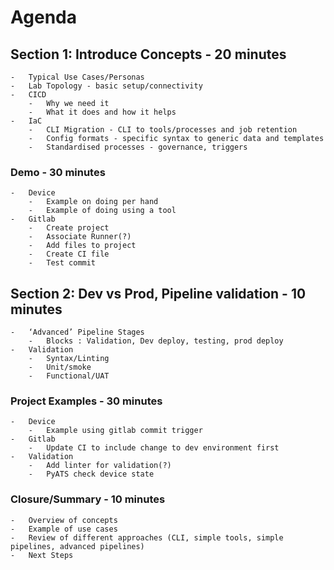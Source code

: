 # Agenda
## Section 1: Introduce Concepts - 20 minutes
    -	Typical Use Cases/Personas
    -	Lab Topology - basic setup/connectivity
    -	CICD 
        -	Why we need it
        -	What it does and how it helps
    -	IaC 
        -	CLI Migration - CLI to tools/processes and job retention
        -	Config formats - specific syntax to generic data and templates
        -	Standardised processes - governance, triggers
###	Demo - 30 minutes
    -	Device 
        -	Example on doing per hand
        -	Example of doing using a tool
    -	Gitlab 
        -	Create project
        -	Associate Runner(?)
        -	Add files to project
        -	Create CI file
        -	Test commit


##	Section 2: Dev vs Prod, Pipeline validation - 10 minutes
    -	‘Advanced’ Pipeline Stages 
        -	Blocks : Validation, Dev deploy, testing, prod deploy
    -	Validation 
        -	Syntax/Linting
        -	Unit/smoke
        -	Functional/UAT
###	Project Examples - 30 minutes
    -	Device 
        -	Example using gitlab commit trigger
    -	Gitlab 
        -	Update CI to include change to dev environment first
    -	Validation 
        -	Add linter for validation(?)
        -	PyATS check device state
###	Closure/Summary - 10 minutes
    -	Overview of concepts
    -	Example of use cases
    -	Review of different approaches (CLI, simple tools, simple pipelines, advanced pipelines)
    -	Next Steps
